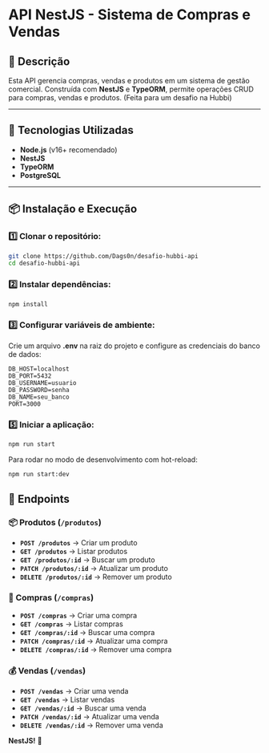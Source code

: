 # API NestJS - Sistema de Compras e Vendas

## 📌 Descrição
Esta API gerencia compras, vendas e produtos em um sistema de gestão comercial. Construída com **NestJS** e **TypeORM**, permite operações CRUD para compras, vendas e produtos. (Feita para um desafio na Hubbi)

---

## 🚀 Tecnologias Utilizadas
- **Node.js** (v16+ recomendado)
- **NestJS**
- **TypeORM**
- **PostgreSQL**

---

## 📦 Instalação e Execução

### 1️⃣ Clonar o repositório:
```sh
git clone https://github.com/Dags0n/desafio-hubbi-api
cd desafio-hubbi-api
```

### 2️⃣ Instalar dependências:
```sh
npm install
```

### 3️⃣ Configurar variáveis de ambiente:
Crie um arquivo **.env** na raiz do projeto e configure as credenciais do banco de dados:
```env
DB_HOST=localhost
DB_PORT=5432
DB_USERNAME=usuario
DB_PASSWORD=senha
DB_NAME=seu_banco
PORT=3000
```

### 5️⃣ Iniciar a aplicação:
```sh
npm run start
```

Para rodar no modo de desenvolvimento com hot-reload:
```sh
npm run start:dev
```

## 📌 Endpoints

### 📦 Produtos (`/produtos`)
- **`POST /produtos`** → Criar um produto
- **`GET /produtos`** → Listar produtos
- **`GET /produtos/:id`** → Buscar um produto
- **`PATCH /produtos/:id`** → Atualizar um produto
- **`DELETE /produtos/:id`** → Remover um produto

### 🛒 Compras (`/compras`)
- **`POST /compras`** → Criar uma compra
- **`GET /compras`** → Listar compras
- **`GET /compras/:id`** → Buscar uma compra
- **`PATCH /compras/:id`** → Atualizar uma compra
- **`DELETE /compras/:id`** → Remover uma compra

### 💰 Vendas (`/vendas`)
- **`POST /vendas`** → Criar uma venda
- **`GET /vendas`** → Listar vendas
- **`GET /vendas/:id`** → Buscar uma venda
- **`PATCH /vendas/:id`** → Atualizar uma venda
- **`DELETE /vendas/:id`** → Remover uma venda

**NestJS!** 🚀

